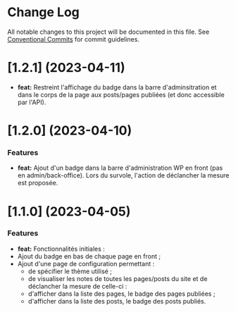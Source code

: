 # Change Log

All notable changes to this project will be documented in this file.
See [Conventional Commits](https://conventionalcommits.org) for commit guidelines.

# [1.2.1] (2023-04-11)

- **feat:** Restreint l'affichage du badge dans la barre d'adminsitration et dans le corps de la page aux posts/pages publiées (et donc accessible par l'API).

# [1.2.0] (2023-04-10)

### Features

- **feat:** Ajout d'un badge dans la barre d'administration WP en front (pas en admin/back-office). Lors du survole, l'action de déclancher la mesure est proposée.

# [1.1.0] (2023-04-05)

### Features

- **feat:** Fonctionnalités initiales :
- Ajout du badge en bas de chaque page en front ;
- Ajout d'une page de configuration permettant :
  - de spécifier le thème utilisé ;
  - de visualiser les notes de toutes les pages/posts du site et de déclancher la mesure de celle-ci :
  - d'afficher dans la liste des pages, le badge des pages publiées ;
  - d'afficher dans la liste des posts, le badge des posts publiés.
